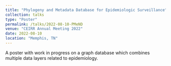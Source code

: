 ```yaml
---
title: "Phylogeny and Metadata Database for Epidemiologic Surveillance"
collection: talks
type: "Poster"
permalink: /talks/2022-08-10-PMeND
venue: "CEIRR Annual Meeting 2022"
date: 2022-08-10
location: "Memphis, TN"
---
```


A poster with work in progress on a graph database which combines multiple data layers related to epidemiology.
